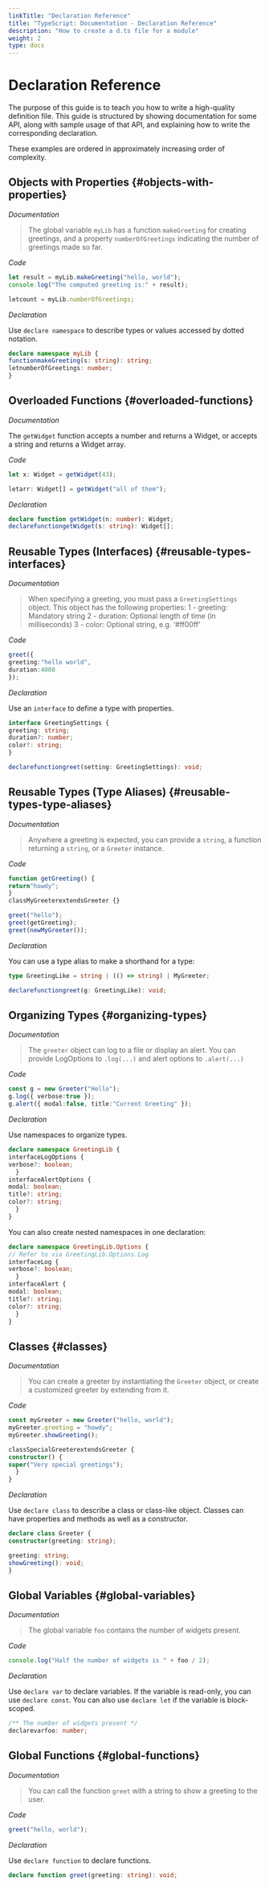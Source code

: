 ```yaml
---
linkTitle: "Declaration Reference"
title: "TypeScript: Documentation - Declaration Reference"
description: "How to create a d.ts file for a module"
weight: 2
type: docs
---
```


# Declaration Reference

The purpose of this guide is to teach you how to write a high-quality definition file.
This guide is structured by showing documentation for some API, along with sample usage of that API,
and explaining how to write the corresponding declaration.

These examples are ordered in approximately increasing order of complexity.

## Objects with Properties {#objects-with-properties}

*Documentation*

> The global variable `myLib` has a function `makeGreeting` for creating greetings,
> and a property `numberOfGreetings` indicating the number of greetings made so far.
> 

*Code*

```ts
let result = myLib.makeGreeting("hello, world");
console.log("The computed greeting is:" + result);

letcount = myLib.numberOfGreetings;
```

*Declaration*

Use `declare namespace` to describe types or values accessed by dotted notation.

```ts
declare namespace myLib {
functionmakeGreeting(s: string): string;
letnumberOfGreetings: number;
}
```

## Overloaded Functions {#overloaded-functions}

*Documentation*

The `getWidget` function accepts a number and returns a Widget, or accepts a string and returns a Widget array.

*Code*

```ts
let x: Widget = getWidget(43);

letarr: Widget[] = getWidget("all of them");
```

*Declaration*

```ts
declare function getWidget(n: number): Widget;
declarefunctiongetWidget(s: string): Widget[];
```

## Reusable Types (Interfaces) {#reusable-types-interfaces}

*Documentation*

> When specifying a greeting, you must pass a `GreetingSettings` object.
> This object has the following properties:
> 1 - greeting: Mandatory string
> 2 - duration: Optional length of time (in milliseconds)
> 3 - color: Optional string, e.g. ‘#ff00ff’
> 

*Code*

```ts
greet({
greeting:"hello world",
duration:4000
});
```

*Declaration*

Use an `interface` to define a type with properties.

```ts
interface GreetingSettings {
greeting: string;
duration?: number;
color?: string;
}

declarefunctiongreet(setting: GreetingSettings): void;
```

## Reusable Types (Type Aliases) {#reusable-types-type-aliases}

*Documentation*

> Anywhere a greeting is expected, you can provide a `string`, a function returning a `string`, or a `Greeter` instance.
> 

*Code*

```ts
function getGreeting() {
return"howdy";
}
classMyGreeterextendsGreeter {}

greet("hello");
greet(getGreeting);
greet(newMyGreeter());
```

*Declaration*

You can use a type alias to make a shorthand for a type:

```ts
type GreetingLike = string | (() => string) | MyGreeter;

declarefunctiongreet(g: GreetingLike): void;
```

## Organizing Types {#organizing-types}

*Documentation*

> The `greeter` object can log to a file or display an alert.
> You can provide LogOptions to `.log(...)` and alert options to `.alert(...)`
> 

*Code*

```ts
const g = new Greeter("Hello");
g.log({ verbose:true });
g.alert({ modal:false, title:"Current Greeting" });
```

*Declaration*

Use namespaces to organize types.

```ts
declare namespace GreetingLib {
interfaceLogOptions {
verbose?: boolean;
  }
interfaceAlertOptions {
modal: boolean;
title?: string;
color?: string;
  }
}
```

You can also create nested namespaces in one declaration:

```ts
declare namespace GreetingLib.Options {
// Refer to via GreetingLib.Options.Log
interfaceLog {
verbose?: boolean;
  }
interfaceAlert {
modal: boolean;
title?: string;
color?: string;
  }
}
```

## Classes {#classes}

*Documentation*

> You can create a greeter by instantiating the `Greeter` object, or create a customized greeter by extending from it.
> 

*Code*

```ts
const myGreeter = new Greeter("hello, world");
myGreeter.greeting = "howdy";
myGreeter.showGreeting();

classSpecialGreeterextendsGreeter {
constructor() {
super("Very special greetings");
  }
}
```

*Declaration*

Use `declare class` to describe a class or class-like object.
Classes can have properties and methods as well as a constructor.

```ts
declare class Greeter {
constructor(greeting: string);

greeting: string;
showGreeting(): void;
}
```

## Global Variables {#global-variables}

*Documentation*

> The global variable `foo` contains the number of widgets present.
> 

*Code*

```ts
console.log("Half the number of widgets is " + foo / 2);
```

*Declaration*

Use `declare var` to declare variables.
If the variable is read-only, you can use `declare const`.
You can also use `declare let` if the variable is block-scoped.

```ts
/** The number of widgets present */
declarevarfoo: number;
```

## Global Functions {#global-functions}

*Documentation*

> You can call the function `greet` with a string to show a greeting to the user.
> 

*Code*

```ts
greet("hello, world");
```

*Declaration*

Use `declare function` to declare functions.

```ts
declare function greet(greeting: string): void;
```
